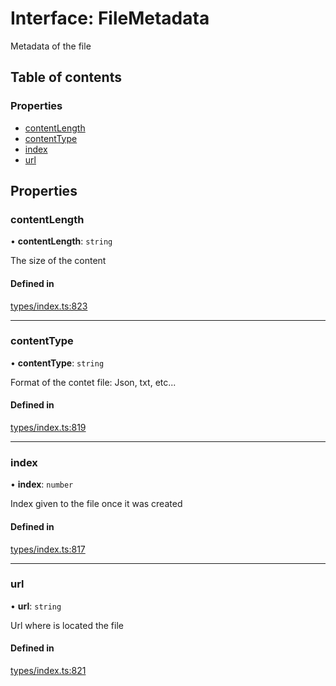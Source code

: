 # Interface: FileMetadata

Metadata of the file

## Table of contents

### Properties

- [contentLength](FileMetadata.md#contentlength)
- [contentType](FileMetadata.md#contenttype)
- [index](FileMetadata.md#index)
- [url](FileMetadata.md#url)

## Properties

### contentLength

• **contentLength**: `string`

The size of the content

#### Defined in

[types/index.ts:823](https://github.com/nevermined-io/react-components/blob/c920e0b/catalog/src/types/index.ts#L823)

___

### contentType

• **contentType**: `string`

Format of the contet file: Json, txt, etc...

#### Defined in

[types/index.ts:819](https://github.com/nevermined-io/react-components/blob/c920e0b/catalog/src/types/index.ts#L819)

___

### index

• **index**: `number`

Index given to the file once it was created

#### Defined in

[types/index.ts:817](https://github.com/nevermined-io/react-components/blob/c920e0b/catalog/src/types/index.ts#L817)

___

### url

• **url**: `string`

Url where is located the file

#### Defined in

[types/index.ts:821](https://github.com/nevermined-io/react-components/blob/c920e0b/catalog/src/types/index.ts#L821)
